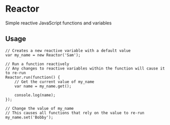 # Reactor
Simple reactive JavaScript functions and variables

## Usage

```JS
// Creates a new reactive variable with a default value
var my_name = new Reactor('Sam');

// Run a function reactively
// Any changes to reactive variables within the function will cause it to re-run
Reactor.run(function() {
	// Get the current value of my_name
	var name = my_name.get();

	console.log(name);
});

// Change the value of my_name
// This causes all functions that rely on the value to re-run
my_name.set('Bobby');
```
